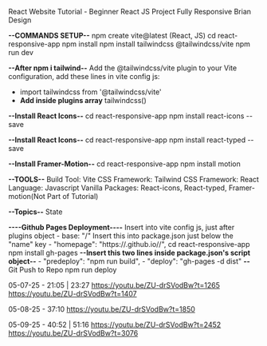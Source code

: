 
React Website Tutorial - Beginner React JS Project Fully Responsive
Brian Design

**--COMMANDS SETUP--**
npm create vite@latest (React, JS)
cd react-responsive-app
npm install
npm install tailwindcss @tailwindcss/vite
npm run dev

**--After npm i tailwind--**
Add the @tailwindcss/vite plugin to your Vite configuration, add these lines in vite config js:
 - import tailwindcss from '@tailwindcss/vite'
 - **Add inside plugins array**
    tailwindcss()

**--Install React Icons--**
cd react-responsive-app
npm install react-icons --save


**--Install React Icons--**
cd react-responsive-app
npm install react-typed --save


**--Install Framer-Motion--**
cd react-responsive-app
npm install motion


**--TOOLS--**
    Build Tool:     Vite
    CSS Framework:  Tailwind CSS
    Framework:      React
    Language:       Javascript Vanilla
    Packages:       React-icons, React-typed, Framer-motion(Not Part of Tutorial)

**--Topics--**
State


**----Github Pages Deployment----**
Insert into vite config js, just after plugins object   - base: "/<REPOSITORY NAME>"
Insert this into package.json just below the "name" key - "homepage": "https://<USERNAME>.github.io/<REPOSITORY NAME>/",
cd react-responsive-app
npm install gh-pages
**--Insert this two lines inside package.json's script object--**
    - "predeploy": "npm run build",
    - "deploy": "gh-pages -d dist"
**--**
Git Push to Repo
npm run deploy


05-07-25 - 21:05 | 23:27 
https://youtu.be/ZU-drSVodBw?t=1265
https://youtu.be/ZU-drSVodBw?t=1407

05-08-25 - 37:10
https://youtu.be/ZU-drSVodBw?t=1850

05-09-25 - 40:52 | 51:16
https://youtu.be/ZU-drSVodBw?t=2452
https://youtu.be/ZU-drSVodBw?t=3076